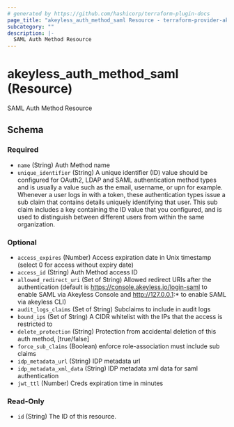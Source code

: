 ```yaml
---
# generated by https://github.com/hashicorp/terraform-plugin-docs
page_title: "akeyless_auth_method_saml Resource - terraform-provider-akeyless"
subcategory: ""
description: |-
  SAML Auth Method Resource
---
```


# akeyless_auth_method_saml (Resource)

SAML Auth Method Resource



<!-- schema generated by tfplugindocs -->
## Schema

### Required

- `name` (String) Auth Method name
- `unique_identifier` (String) A unique identifier (ID) value should be configured for OAuth2, LDAP and SAML authentication method types and is usually a value such as the email, username, or upn for example. Whenever a user logs in with a token, these authentication types issue a sub claim that contains details uniquely identifying that user. This sub claim includes a key containing the ID value that you configured, and is used to distinguish between different users from within the same organization.

### Optional

- `access_expires` (Number) Access expiration date in Unix timestamp (select 0 for access without expiry date)
- `access_id` (String) Auth Method access ID
- `allowed_redirect_uri` (Set of String) Allowed redirect URIs after the authentication (default is https://console.akeyless.io/login-saml to enable SAML via Akeyless Console and  http://127.0.0.1:* to enable SAML via akeyless CLI)
- `audit_logs_claims` (Set of String) Subclaims to include in audit logs
- `bound_ips` (Set of String) A CIDR whitelist with the IPs that the access is restricted to
- `delete_protection` (String) Protection from accidental deletion of this auth method, [true/false]
- `force_sub_claims` (Boolean) enforce role-association must include sub claims
- `idp_metadata_url` (String) IDP metadata url
- `idp_metadata_xml_data` (String) IDP metadata xml data for saml authentication
- `jwt_ttl` (Number) Creds expiration time in minutes

### Read-Only

- `id` (String) The ID of this resource.


